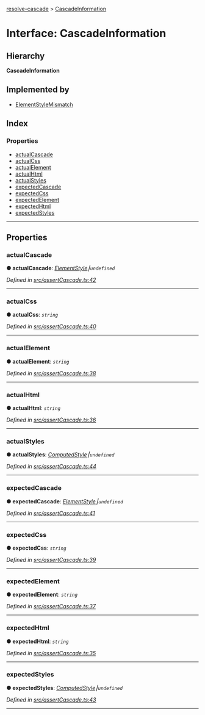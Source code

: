 [resolve-cascade](../README.md) > [CascadeInformation](../interfaces/resolve_cascade.cascadeinformation.md)

# Interface: CascadeInformation

## Hierarchy

**CascadeInformation**

## Implemented by

* [ElementStyleMismatch](../classes/resolve_cascade.elementstylemismatch.md)

## Index

### Properties

* [actualCascade](resolve_cascade.cascadeinformation.md#actualcascade)
* [actualCss](resolve_cascade.cascadeinformation.md#actualcss)
* [actualElement](resolve_cascade.cascadeinformation.md#actualelement)
* [actualHtml](resolve_cascade.cascadeinformation.md#actualhtml)
* [actualStyles](resolve_cascade.cascadeinformation.md#actualstyles)
* [expectedCascade](resolve_cascade.cascadeinformation.md#expectedcascade)
* [expectedCss](resolve_cascade.cascadeinformation.md#expectedcss)
* [expectedElement](resolve_cascade.cascadeinformation.md#expectedelement)
* [expectedHtml](resolve_cascade.cascadeinformation.md#expectedhtml)
* [expectedStyles](resolve_cascade.cascadeinformation.md#expectedstyles)

---

## Properties

<a id="actualcascade"></a>

###  actualCascade

**●  actualCascade**:  *[ElementStyle](../classes/resolve_cascade.elementstyle.md)⎮`undefined`* 

*Defined in [src/assertCascade.ts:42](https://github.com/linkedin/opticss/blob/d5d95b5/packages/resolve-cascade/src/assertCascade.ts#L42)*

___

<a id="actualcss"></a>

###  actualCss

**●  actualCss**:  *`string`* 

*Defined in [src/assertCascade.ts:40](https://github.com/linkedin/opticss/blob/d5d95b5/packages/resolve-cascade/src/assertCascade.ts#L40)*

___

<a id="actualelement"></a>

###  actualElement

**●  actualElement**:  *`string`* 

*Defined in [src/assertCascade.ts:38](https://github.com/linkedin/opticss/blob/d5d95b5/packages/resolve-cascade/src/assertCascade.ts#L38)*

___

<a id="actualhtml"></a>

###  actualHtml

**●  actualHtml**:  *`string`* 

*Defined in [src/assertCascade.ts:36](https://github.com/linkedin/opticss/blob/d5d95b5/packages/resolve-cascade/src/assertCascade.ts#L36)*

___

<a id="actualstyles"></a>

###  actualStyles

**●  actualStyles**:  *[ComputedStyle](resolve_cascade.computedstyle.md)⎮`undefined`* 

*Defined in [src/assertCascade.ts:44](https://github.com/linkedin/opticss/blob/d5d95b5/packages/resolve-cascade/src/assertCascade.ts#L44)*

___

<a id="expectedcascade"></a>

###  expectedCascade

**●  expectedCascade**:  *[ElementStyle](../classes/resolve_cascade.elementstyle.md)⎮`undefined`* 

*Defined in [src/assertCascade.ts:41](https://github.com/linkedin/opticss/blob/d5d95b5/packages/resolve-cascade/src/assertCascade.ts#L41)*

___

<a id="expectedcss"></a>

###  expectedCss

**●  expectedCss**:  *`string`* 

*Defined in [src/assertCascade.ts:39](https://github.com/linkedin/opticss/blob/d5d95b5/packages/resolve-cascade/src/assertCascade.ts#L39)*

___

<a id="expectedelement"></a>

###  expectedElement

**●  expectedElement**:  *`string`* 

*Defined in [src/assertCascade.ts:37](https://github.com/linkedin/opticss/blob/d5d95b5/packages/resolve-cascade/src/assertCascade.ts#L37)*

___

<a id="expectedhtml"></a>

###  expectedHtml

**●  expectedHtml**:  *`string`* 

*Defined in [src/assertCascade.ts:35](https://github.com/linkedin/opticss/blob/d5d95b5/packages/resolve-cascade/src/assertCascade.ts#L35)*

___

<a id="expectedstyles"></a>

###  expectedStyles

**●  expectedStyles**:  *[ComputedStyle](resolve_cascade.computedstyle.md)⎮`undefined`* 

*Defined in [src/assertCascade.ts:43](https://github.com/linkedin/opticss/blob/d5d95b5/packages/resolve-cascade/src/assertCascade.ts#L43)*

___

